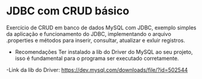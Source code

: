 # JDBC com CRUD básico
 Exercício de CRUD em banco de dados MySQL com JDBC, exemplo simples 
 da aplicação e funcionamento do JDBC, implementando o arquivo
 .properties e métodos para inserir, consultar, atualizar e exluir registros.

 - Recomendações
 Ter instalado a lib do Driver do MySQL ao seu projeto, isso é fundamental para o 
 programa ser executado corretamente.


 -Link da lib do Driver:
    https://dev.mysql.com/downloads/file/?id=502544
